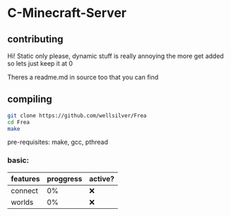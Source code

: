 # C-Minecraft-Server

## contributing

Hi! Static only please, dynamic stuff is really annoying the more get added so lets just keep it at 0

Theres a readme.md in source too that you can find

## compiling

```sh
git clone https://github.com/wellsilver/Frea
cd Frea
make
```

pre-requisites: make, gcc, pthread

### basic:

| features | proggress | active? |
| -------- | --------- | ------- |
| connect | 0% | ❌ |
| worlds | 0% | ❌ |
